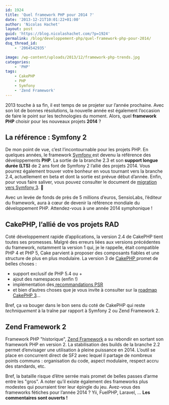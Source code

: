 ```yaml
---
id: 1924
title: 'Quel framework PHP pour 2014 ?'
date: '2013-12-21T10:01:22+01:00'
author: 'Nicolas Hachet'
layout: post
guid: 'https://blog.nicolashachet.com/?p=1924'
permalink: /blog/developpement-php/quel-framework-php-pour-2014/
dsq_thread_id:
    - '2064542935'

image: /wp-content/uploads/2013/12/framework-php-trends.jpg
categories:
    - 'PHP'
tags:
    - CakePHP
    - PHP
    - Symfony
    - 'Zend Framework'
---
```


2013 touche à sa fin, il est temps de se projeter sur l’année prochaine. Avec son lot de bonnes résolutions, la nouvelle année est également l’occasion de faire le point sur les technologies du moment. Alors, quel **framework PHP** choisir pour les nouveaux projets **2014** ?

## La référence : Symfony 2

De mon point de vue, c’est l’incontournable pour les projets PHP. En quelques années, le framework [Symfony ](https://www.symfony.com "Symfony 2")est devenu la référence des développements **PHP**. La sortie de la branche 2.3 et son **support longue durée (LTS)** de 2 ans font de Symfony 2 l’allié des projets 2014. Vous pourrez également trouver votre bonheur en vous tournant vers la branche 2.4, actuellement en beta et dont la sortie est prévue début d’année. Enfin, pour vous faire saliver, vous pouvez consulter le document de [migration vers Symfony 3](https://github.com/symfony/symfony/blob/master/UPGRADE-3.0.md "Migration vers Symfony 3"). 🙂

Avec un levée de fonds de près de 5 millions d’euros, SensioLabs, l’éditeur du framework, aura à cœur de devenir la référence mondiale du développement PHP. Attendez-vous à une année 2014 symphonique !

## CakePHP, l’allié de vos projets RAD

Coté développement rapide d’applications, la version 2.4 de CakePHP tient toutes ses promesses. Malgré des erreurs liées aux versions précédentes du framework, notamment la version 1 qui, je le rappelle, était compatible PHP 4 et PHP 5, Cake parvient à proposer des composants fiables et une structure de plus en plus modulaire. La version 3 de [CakePHP ](https://cakephp.org/ "CakePHP 2")promet de belles choses :

- support exclusif de PHP 5.4 ou +
- ajout des namespaces (enfin !)
- implémentation des[ recommandations PSR](https://www.nicolashachet.com/blog/technologies/php/quest-ce-que-les-recommandations-psr/ "Qu’est-ce que les recommandations PSR en PHP ?")
- et bien d’autres choses que je vous invite à consulter sur la [roadmap CakePHP 3](https://github.com/cakephp/cakephp/wiki/3.0-Roadmap "CakePHP 3 Roadmap")…

Bref, ça va bouger dans le bon sens du coté de CakePHP qui reste *techniquement* à la traîne par rapport à Symfony 2 ou Zend Framework 2.

## Zend Framework 2

Framework PHP "historique", [Zend Framework](https://www.zend.com/en/company/community/downloads "ZF2") a su rebondir en sortant son framework PHP en version 2. La stabilisation des builds de la branche 2.2 permet d’envisager une utilisation à pleine puissance en 2014. L’outil se place en concurrent direct de SF2 avec lequel il partage de nombreux points communs : organisation du code, aspect modulaire, respect accru des standards, etc.

Bref, la bataille risque d’être serrée mais promet de belles passes d’arme entre les "gros". A noter qu’il existe également des frameworks plus modestes qui pourraient tirer leur épingle du jeu. Avez-vous des frameworks fétiches pour l’année 2014 ? Yii, FuelPHP, Laravel, … **Les commentaires sont ouverts !**

